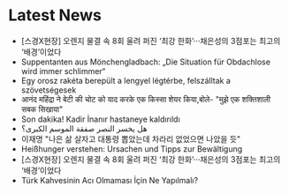 # Latest News
-  [스경X현장] 오렌지 물결 속 8회 울려 퍼진 ‘최강 한화’···채은성의 3점포는 최고의 ‘배경’이었다
-  Suppentanten aus Mönchengladbach: „Die Situation für Obdachlose wird immer schlimmer“
-  Egy orosz rakéta berepült a lengyel légtérbe, felszálltak a szövetségesek
-  आनंद महिंद्रा ने बेटी की चोट को याद करके एक किस्सा शेयर किया,बोले- "मुझे एक शक्तिशाली सबक सिखाया"
-  Son dakika! Kadir İnanır hastaneye kaldırıldı
-  هل يخسر النصر صفقة الموسم الكبرى؟
-  이재명 "나은 삶 살자고 대통령 뽑았는데 차라리 없었으면 나았을 듯"
-  Heißhunger verstehen: Ursachen und Tipps zur Bewältigung
-  [스경X현장] 오렌지 물결 속 8회 울려 퍼진 ‘최강 한화’···채은성의 3점포는 최고의 ‘배경’이었다
-  Türk Kahvesinin Acı Olmaması İçin Ne Yapılmalı?
